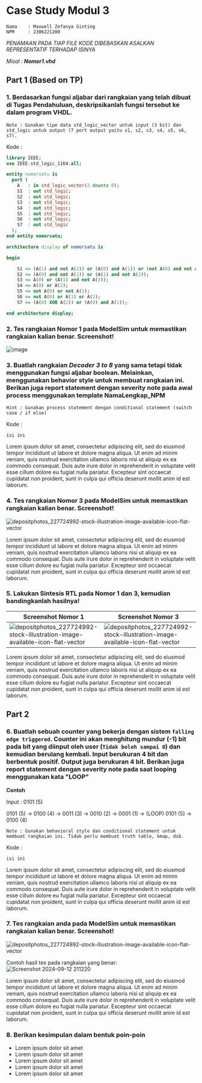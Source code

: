 # Case Study Modul 3
```
Nama    : Maxwell Zefanya Ginting
NPM     : 2306221200
```

*PENAMAAN PADA TIAP FILE KODE DIBEBASKAN ASALKAN REPRESENTATIF TERHADAP ISINYA*

*Misal : **Nomor1.vhd***

## Part 1 (Based on TP)
### 1. Berdasarkan fungsi aljabar dari rangkaian yang telah dibuat di Tugas Pendahuluan, deskripsikanlah fungsi tersebut ke dalam program VHDL.  
    Note : Gunakan tipe data std_logic_vector untuk input (3 bit) dan std_logic untuk output (7 port output yaitu s1, s2, s3, s4, s5, s6, s7).

Kode :
```vhdl
library IEEE;
use IEEE.std_logic_1164.all;

entity nomorsatu is
  port (
    A	: in std_logic_vector(2 downto 0);
    S1	: out std_logic;
    S2	: out std_logic;
    S3	: out std_logic;
    S4	: out std_logic;
    S5	: out std_logic;
    S6	: out std_logic;
    S7	: out std_logic
  );
end entity nomorsatu;

architecture display of nomorsatu is

begin

    S1 <= (A(1) and not A(2)) or (A(0) and A(1)) or (not A(0) and not A(2));
    S2 <= (A(0) and not A(1)) or (A(1) and not A(2));
    S3 <= A(0) or (A(1) and not A(2));
    S4 <= A(0) or A(2);
    S5 <= not A(0) or not A(1);
    S6 <= not A(0) or A(1) or A(2);
    S7 <= (A(0) XOR A(2)) or (A(0) and A(1));

end architecture display;
```


### 2. Tes rangkaian **Nomor 1** pada ModelSim untuk memastikan rangkaian kalian benar. Screenshot!
![image](https://github.com/user-attachments/assets/bfcbfe0e-ed0a-48eb-b84f-547fd4659a5a)


### 3. Buatlah rangkaian *Decoder 3 to 8* yang sama tetapi tidak menggunakan fungsi aljabar boolean. Melainkan, menggunakan behavior style untuk membuat rangkaian ini. Berikan juga report statement dengan severity **note** pada awal process menggunakan template **NamaLengkap_NPM**

    Hint : Gunakan process statement dengan conditional statement (switch case / if else)

Kode :
```
isi ini
```

Lorem ipsum dolor sit amet, consectetur adipiscing elit, sed do eiusmod tempor incididunt ut labore et dolore magna aliqua. Ut enim ad minim veniam, quis nostrud exercitation ullamco laboris nisi ut aliquip ex ea commodo consequat. Duis aute irure dolor in reprehenderit in voluptate velit esse cillum dolore eu fugiat nulla pariatur. Excepteur sint occaecat cupidatat non proident, sunt in culpa qui officia deserunt mollit anim id est laborum.


### 4. Tes rangkaian **Nomor 3** pada ModelSim untuk memastikan rangkaian kalian benar. Screenshot!
![depositphotos_227724992-stock-illustration-image-available-icon-flat-vector](https://github.com/user-attachments/assets/06aaaaf7-d6a7-4da8-a9db-ea421ae7f9a5)

Lorem ipsum dolor sit amet, consectetur adipiscing elit, sed do eiusmod tempor incididunt ut labore et dolore magna aliqua. Ut enim ad minim veniam, quis nostrud exercitation ullamco laboris nisi ut aliquip ex ea commodo consequat. Duis aute irure dolor in reprehenderit in voluptate velit esse cillum dolore eu fugiat nulla pariatur. Excepteur sint occaecat cupidatat non proident, sunt in culpa qui officia deserunt mollit anim id est laborum.


### 5. Lakukan Sintesis RTL pada Nomor 1 dan 3, kemudian bandingkanlah hasilnya!

| Screenshot Nomor 1 | Screenshot Nomor 3 |
|--------------------|---------------------|
|![depositphotos_227724992-stock-illustration-image-available-icon-flat-vector](https://github.com/user-attachments/assets/06aaaaf7-d6a7-4da8-a9db-ea421ae7f9a5)|![depositphotos_227724992-stock-illustration-image-available-icon-flat-vector](https://github.com/user-attachments/assets/06aaaaf7-d6a7-4da8-a9db-ea421ae7f9a5)|

Lorem ipsum dolor sit amet, consectetur adipiscing elit, sed do eiusmod tempor incididunt ut labore et dolore magna aliqua. Ut enim ad minim veniam, quis nostrud exercitation ullamco laboris nisi ut aliquip ex ea commodo consequat. Duis aute irure dolor in reprehenderit in voluptate velit esse cillum dolore eu fugiat nulla pariatur. Excepteur sint occaecat cupidatat non proident, sunt in culpa qui officia deserunt mollit anim id est laborum.


## Part 2
### 6. Buatlah sebuah counter yang bekerja dengan sistem ```falling edge triggered```. Counter ini akan menghitung mundur (-1) bit pada bit yang diinput oleh user (```Tidak boleh sampai 0```) dan kemudian berulang kembali. Input berukuran 4 bit dan berbentuk positif. Output juga berukuran 4 bit. Berikan juga report statement dengan severity **note** pada saat looping menggunakan kata "LOOP"

**Contoh**

Input : 0101 (5)

0101 (5) -> 0100 (4) -> 0011 (3) -> 0010 (2) -> 0001 (1) -> (LOOP) 0101 (5) -> 0100 (4) 

    Note : Gunakan behavioral style dan conditional statement untuk membuat rangkaian ini. Tidak perlu membuat truth table, kmap, dsb.

Kode :
```
isi ini
```

Lorem ipsum dolor sit amet, consectetur adipiscing elit, sed do eiusmod tempor incididunt ut labore et dolore magna aliqua. Ut enim ad minim veniam, quis nostrud exercitation ullamco laboris nisi ut aliquip ex ea commodo consequat. Duis aute irure dolor in reprehenderit in voluptate velit esse cillum dolore eu fugiat nulla pariatur. Excepteur sint occaecat cupidatat non proident, sunt in culpa qui officia deserunt mollit anim id est laborum.

### 7. Tes rangkaian anda pada ModelSim untuk memastikan rangkaian kalian benar. Screenshot!
![depositphotos_227724992-stock-illustration-image-available-icon-flat-vector](https://github.com/user-attachments/assets/06aaaaf7-d6a7-4da8-a9db-ea421ae7f9a5)

Contoh hasil tes pada rangkaian yang benar:
![Screenshot 2024-09-12 211220](https://github.com/user-attachments/assets/2c9b172c-e52f-4e9e-8ed8-3d7ba1b63ad1)

Lorem ipsum dolor sit amet, consectetur adipiscing elit, sed do eiusmod tempor incididunt ut labore et dolore magna aliqua. Ut enim ad minim veniam, quis nostrud exercitation ullamco laboris nisi ut aliquip ex ea commodo consequat. Duis aute irure dolor in reprehenderit in voluptate velit esse cillum dolore eu fugiat nulla pariatur. Excepteur sint occaecat cupidatat non proident, sunt in culpa qui officia deserunt mollit anim id est laborum.

### 8. Berikan kesimpulan dalam bentuk poin-poin
- Lorem ipsum dolor sit amet
- Lorem ipsum dolor sit amet
- Lorem ipsum dolor sit amet
- Lorem ipsum dolor sit amet
- Lorem ipsum dolor sit amet
